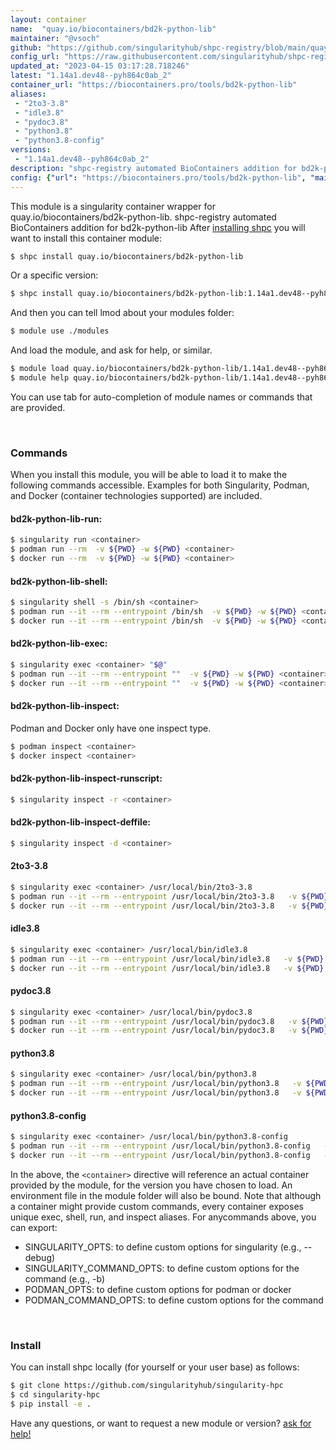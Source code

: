 ```yaml
---
layout: container
name:  "quay.io/biocontainers/bd2k-python-lib"
maintainer: "@vsoch"
github: "https://github.com/singularityhub/shpc-registry/blob/main/quay.io/biocontainers/bd2k-python-lib/container.yaml"
config_url: "https://raw.githubusercontent.com/singularityhub/shpc-registry/main/quay.io/biocontainers/bd2k-python-lib/container.yaml"
updated_at: "2023-04-15 03:17:28.718246"
latest: "1.14a1.dev48--pyh864c0ab_2"
container_url: "https://biocontainers.pro/tools/bd2k-python-lib"
aliases:
 - "2to3-3.8"
 - "idle3.8"
 - "pydoc3.8"
 - "python3.8"
 - "python3.8-config"
versions:
 - "1.14a1.dev48--pyh864c0ab_2"
description: "shpc-registry automated BioContainers addition for bd2k-python-lib"
config: {"url": "https://biocontainers.pro/tools/bd2k-python-lib", "maintainer": "@vsoch", "description": "shpc-registry automated BioContainers addition for bd2k-python-lib", "latest": {"1.14a1.dev48--pyh864c0ab_2": "sha256:db94a9dae86d3a1ca6490bf62e496e4f81bc47482ef32b874bdf296be2724dfa"}, "tags": {"1.14a1.dev48--pyh864c0ab_2": "sha256:db94a9dae86d3a1ca6490bf62e496e4f81bc47482ef32b874bdf296be2724dfa"}, "docker": "quay.io/biocontainers/bd2k-python-lib", "aliases": {"2to3-3.8": "/usr/local/bin/2to3-3.8", "idle3.8": "/usr/local/bin/idle3.8", "pydoc3.8": "/usr/local/bin/pydoc3.8", "python3.8": "/usr/local/bin/python3.8", "python3.8-config": "/usr/local/bin/python3.8-config"}}
---
```


This module is a singularity container wrapper for quay.io/biocontainers/bd2k-python-lib.
shpc-registry automated BioContainers addition for bd2k-python-lib
After [installing shpc](#install) you will want to install this container module:


```bash
$ shpc install quay.io/biocontainers/bd2k-python-lib
```

Or a specific version:

```bash
$ shpc install quay.io/biocontainers/bd2k-python-lib:1.14a1.dev48--pyh864c0ab_2
```

And then you can tell lmod about your modules folder:

```bash
$ module use ./modules
```

And load the module, and ask for help, or similar.

```bash
$ module load quay.io/biocontainers/bd2k-python-lib/1.14a1.dev48--pyh864c0ab_2
$ module help quay.io/biocontainers/bd2k-python-lib/1.14a1.dev48--pyh864c0ab_2
```

You can use tab for auto-completion of module names or commands that are provided.

<br>

### Commands

When you install this module, you will be able to load it to make the following commands accessible.
Examples for both Singularity, Podman, and Docker (container technologies supported) are included.

#### bd2k-python-lib-run:

```bash
$ singularity run <container>
$ podman run --rm  -v ${PWD} -w ${PWD} <container>
$ docker run --rm  -v ${PWD} -w ${PWD} <container>
```

#### bd2k-python-lib-shell:

```bash
$ singularity shell -s /bin/sh <container>
$ podman run --it --rm --entrypoint /bin/sh  -v ${PWD} -w ${PWD} <container>
$ docker run --it --rm --entrypoint /bin/sh  -v ${PWD} -w ${PWD} <container>
```

#### bd2k-python-lib-exec:

```bash
$ singularity exec <container> "$@"
$ podman run --it --rm --entrypoint ""  -v ${PWD} -w ${PWD} <container> "$@"
$ docker run --it --rm --entrypoint ""  -v ${PWD} -w ${PWD} <container> "$@"
```

#### bd2k-python-lib-inspect:

Podman and Docker only have one inspect type.

```bash
$ podman inspect <container>
$ docker inspect <container>
```

#### bd2k-python-lib-inspect-runscript:

```bash
$ singularity inspect -r <container>
```

#### bd2k-python-lib-inspect-deffile:

```bash
$ singularity inspect -d <container>
```


#### 2to3-3.8

```bash
$ singularity exec <container> /usr/local/bin/2to3-3.8
$ podman run --it --rm --entrypoint /usr/local/bin/2to3-3.8   -v ${PWD} -w ${PWD} <container> -c " $@"
$ docker run --it --rm --entrypoint /usr/local/bin/2to3-3.8   -v ${PWD} -w ${PWD} <container> -c " $@"
```


#### idle3.8

```bash
$ singularity exec <container> /usr/local/bin/idle3.8
$ podman run --it --rm --entrypoint /usr/local/bin/idle3.8   -v ${PWD} -w ${PWD} <container> -c " $@"
$ docker run --it --rm --entrypoint /usr/local/bin/idle3.8   -v ${PWD} -w ${PWD} <container> -c " $@"
```


#### pydoc3.8

```bash
$ singularity exec <container> /usr/local/bin/pydoc3.8
$ podman run --it --rm --entrypoint /usr/local/bin/pydoc3.8   -v ${PWD} -w ${PWD} <container> -c " $@"
$ docker run --it --rm --entrypoint /usr/local/bin/pydoc3.8   -v ${PWD} -w ${PWD} <container> -c " $@"
```


#### python3.8

```bash
$ singularity exec <container> /usr/local/bin/python3.8
$ podman run --it --rm --entrypoint /usr/local/bin/python3.8   -v ${PWD} -w ${PWD} <container> -c " $@"
$ docker run --it --rm --entrypoint /usr/local/bin/python3.8   -v ${PWD} -w ${PWD} <container> -c " $@"
```


#### python3.8-config

```bash
$ singularity exec <container> /usr/local/bin/python3.8-config
$ podman run --it --rm --entrypoint /usr/local/bin/python3.8-config   -v ${PWD} -w ${PWD} <container> -c " $@"
$ docker run --it --rm --entrypoint /usr/local/bin/python3.8-config   -v ${PWD} -w ${PWD} <container> -c " $@"
```



In the above, the `<container>` directive will reference an actual container provided
by the module, for the version you have chosen to load. An environment file in the
module folder will also be bound. Note that although a container
might provide custom commands, every container exposes unique exec, shell, run, and
inspect aliases. For anycommands above, you can export:

 - SINGULARITY_OPTS: to define custom options for singularity (e.g., --debug)
 - SINGULARITY_COMMAND_OPTS: to define custom options for the command (e.g., -b)
 - PODMAN_OPTS: to define custom options for podman or docker
 - PODMAN_COMMAND_OPTS: to define custom options for the command

<br>

### Install

You can install shpc locally (for yourself or your user base) as follows:

```bash
$ git clone https://github.com/singularityhub/singularity-hpc
$ cd singularity-hpc
$ pip install -e .
```

Have any questions, or want to request a new module or version? [ask for help!](https://github.com/singularityhub/singularity-hpc/issues)